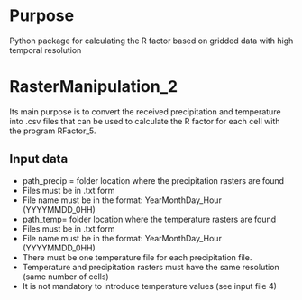 # Purpose
Python package for calculating the R factor based on gridded data with high temporal resolution

# RasterManipulation_2 

Its main purpose is to convert the received precipitation and temperature into .csv files that can be used to calculate the R factor for each cell with the program RFactor_5. 
    
## Input data
* path_precip = folder location where the precipitation rasters are found
 * Files must be in .txt form 
 * File name must be in the format: YearMonthDay_Hour (YYYYMMDD_0HH)
* path_temp= folder location where the temperature rasters are found
 * Files must be in .txt form 
 * File name must be in the format: YearMonthDay_Hour (YYYYMMDD_0HH)
 * There must be one temperature file for each precipitation file. 
 * Temperature and precipitation rasters must have the same resolution (same number of cells)
 * It is not mandatory to introduce temperature values (see input file 4)

